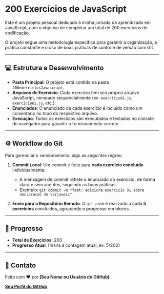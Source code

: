 # 200 Exercícios de JavaScript

Este é um projeto pessoal dedicado à minha jornada de aprendizado em JavaScript, com o objetivo de completar um total de 200 exercícios de codificação.

O projeto segue uma metodologia específica para garantir a organização, a prática constante e o uso de boas práticas de controle de versão com Git.

---

## 💻 Estrutura e Desenvolvimento

* **Pasta Principal**: O projeto está contido na pasta `200exerciciosJavascript`.
* **Arquivos de Exercício**: Cada exercício tem seu próprio arquivo JavaScript, nomeado sequencialmente (ex: `exercicio01.js`, `exercicio02.js`, etc.).
* **Enunciados**: O enunciado de cada exercício é incluído como um comentário no topo do respectivo arquivo.
* **Execução**: Todos os exercícios são executados e testados no console do navegador para garantir o funcionamento correto.

---

## ⚙️ Workflow do Git

Para gerenciar o versionamento, sigo as seguintes regras:

1.  **Commit Local**: Um commit é feito para **cada exercício concluído** individualmente.
    * A mensagem de commit reflete o enunciado do exercício, de forma clara e sem acentos, seguindo as boas práticas.
    * Exemplo: `git commit -m "feat: adiciona exercicio 01 sobre declaracao de variaveis"`

2.  **Envio para o Repositório Remoto**: O `git push` é realizado a cada **5 exercícios** concluídos, agrupando o progresso em blocos.

---

## 🚀 Progresso

* **Total de Exercícios**: 200
* **Progresso Atual**: [Insira a contagem atual, ex: 5/200]

---

## 🤝 Contato

Feito com ❤️ por **[Seu Nome ou Usuário do GitHub]**.

[**Seu Perfil do GitHub**](https://github.com/[seu-usuario-github])

